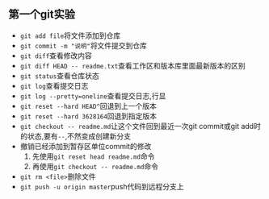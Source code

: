 ## 第一个git实验

- `git add file`将文件添加到仓库
- `git commit -m "说明"`将文件提交到仓库
- `git diff`查看修改内容
- `git diff HEAD -- readme.txt`查看工作区和版本库里面最新版本的区别
- `git status`查看仓库状态
- `git log`查看提交日志
- `git log --pretty=oneline`查看提交日志,行显
- `git reset --hard HEAD^`回退到上一个版本
- `git reset --hard 3628164`回退到指定版本
- `git checkout -- readme.md`让这个文件回到最近一次git commit或git add时的状态,要有`--`,不然变成创建新分支
- 撤销已经添加到暂存区单位commit的修改
    1. 先使用`git reset head readme.md`命令
    2. 再使用`git checkout -- readme.md`命令
- `git rm <file>`删除文件
- `git push -u origin master`push代码到远程分支上
